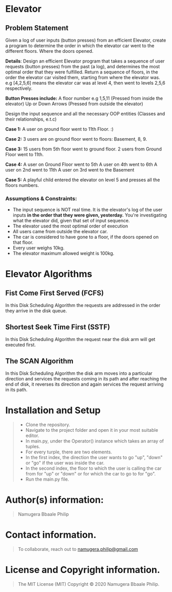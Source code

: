 # Elevator
## Problem Statement
Given a log of user inputs (button presses) from an efficient Elevator, create a program to determine the order in which the elevator car went to the different floors. Where the doors opened.

**Details**:
Design an efficient Elevator program that takes a sequence of user requests (button presses) from the past (a log),  and determines the most optimal order that they were fulfilled.
Return a sequence of floors, in the order the elevator car visited them, starting from where the elevator was. e.g [4,2,5,6] means the elevator car was at level 4, then went to levels 2,5,6 respectively.

**Button Presses include:**
A floor number e.g 1,5,11 (Pressed from inside the elevator)
Up or Down Arrows (Pressed from outside the elevator)

Design the input sequence and all the necessary OOP entities (Classes and their relationships, e.t.c)

**Case 1:**
A user on ground floor went to 11th Floor.  :)

**Case 2:**
3 users are on ground floor went to floors: Basement, 8, 9.

**Case 3:**
15 users from 5th floor went to ground floor.
2 users from Ground Floor went to 11th.

**Case 4:**
A user on Ground Floor went to 5th
A user on 4th went to 6th
A user on 2nd went to 11th
A user on 3rd went to the Basement

**Case 5:**
A playful child entered the elevator on level 5 and presses all the floors numbers.

### Assumptions & Constraints:

- The input sequence is NOT real time. It is the elevator's log of the user inputs **in the order that they were given, yesterday.**
You're investigating what the elevator did, given that set of input sequence.
- The elevator used the most optimal order of execution
- All users came from outside the elevator car.
- The car is considered to have gone to a floor, if the doors opened on that floor.
- Every user weighs 10kg.
- The elevator maximum allowed weight is 100kg.

# Elevator Algorithms

## Fist Come First Served (FCFS)
In this Disk Scheduling Algorithm the requests are addressed in the order they arrive in the disk queue.

## Shortest Seek Time First (SSTF)
In this Disk Scheduling Algorithm the request near the disk arm will get executed first.

## The SCAN Algorithm
In this Disk Scheduling Algorithm the disk arm moves into a particular direction and services the requests coming in its path and after reaching the end of disk, it reverses its direction and again services the request arriving in its path.

# Installation and Setup
>- Clone the repository.
>- Navigate to the project folder and open it in your most suitable editor.
>- In main.py, under the Operator() instance which takes an array of tuples.
>- For every turple, there are two elements. 
>- In the first index, the direction the user wants to go "up", "down" or "go" if the user was inside the car.
>- In the second index, the floor to which the user is calling the car from for "up" or "down" or for which the car to go to for "go".
>- Run the main.py file.

# Author(s) information: 
> Namugera Bbaale Philip

# Contact information.
> To collaborate, reach out to namugera.philip@gmail.com

# License and Copyright information.
> The MIT License (MIT) Copyright © 2020 Namugera Bbaale Philip.
